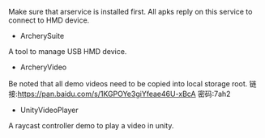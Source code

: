 Make sure that arservice is installed first. All apks reply on this service to connect to HMD device.

- ArcherySuite

A tool to manage USB HMD device.

- ArcheryVideo

Be noted that all demo videos need to be copied into local storage root. 
链接:https://pan.baidu.com/s/1KGPOYe3giYfeae46U-xBcA  密码:7ah2

- UnityVideoPlayer

A raycast controller demo to play a video in unity.
